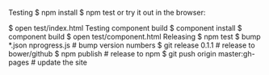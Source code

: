 Testing
$ npm install
$ npm test
or try it out in the browser:

$ open test/index.html
Testing component build
$ component install
$ component build
$ open test/component.html
Releasing
$ npm test
$ bump *.json nprogress.js          # bump version numbers
$ git release 0.1.1                 # release to bower/github
$ npm publish                       # release to npm
$ git push origin master:gh-pages   # update the site
